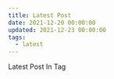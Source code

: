 ```yaml
---
title: Latest Post
date: 2021-12-20 00:00:00
updated: 2021-12-23 00:00:00
tags:
  - latest
---
```


Latest Post In Tag